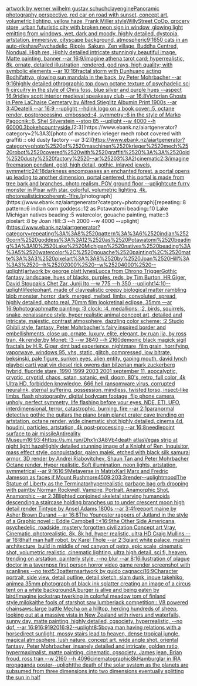 [artwork by werner wilhelm gustav schuch](https://www.ebank.nz/aiartgenerator?category=artwork%2520by%2520werner%2520wilhelm%2520gustav%2520schuch)[clay](https://www.ebank.nz/aiartgenerator?category=clay)[engine](https://www.ebank.nz/aiartgenerator?category=engine)[Panoramic photography perspective, red car on road with sunset, concept art, volumetric lighting, yellow haze, Frank Miller style](https://www.ebank.nz/aiartgenerator?category=Panoramic%2520photography%2520perspective%2C%2520red%2520car%2520on%2520road%2520with%2520sunset%2C%2520concept%2520art%2C%2520volumetric%2520lighting%2C%2520yellow%2520haze%2C%2520Frank%2520Miller%2520style)[WillyStreet CoOp, grocery store, urban futuristic city with broken neon sign in window, glowing light emitting from windows, wet, dark and moody, highly detailed, dystopia, artstation, immersive, cityscape background, atmospheric](https://www.ebank.nz/aiartgenerator?category=WillyStreet%2520CoOp%2C%2520grocery%2520store%2C%2520urban%2520futuristic%2520city%2520with%2520broken%2520neon%2520sign%2520in%2520window%2C%2520glowing%2520light%2520emitting%2520from%2520windows%2C%2520wet%2C%2520dark%2520and%2520moody%2C%2520highly%2520detailed%2C%2520dystopia%2C%2520artstation%2C%2520immersive%2C%2520cityscape%2520background%2C%2520atmospheric)[9:16](https://www.ebank.nz/aiartgenerator?category=9%3A16)[50 cats in an auto-rikshaw](https://www.ebank.nz/aiartgenerator?category=50%2520cats%2520in%2520an%2520auto-rikshaw)[Psychadelic, Ripple, Sakura, Zen village, Buddha Centred, Nondual, High res, Highly detailed intricate stunningly beautiful image, Matte painting, banner --ar 16:9](https://www.ebank.nz/aiartgenerator?category=Psychadelic%2C%2520Ripple%2C%2520Sakura%2C%2520Zen%2520village%2C%2520Buddha%2520Centred%2C%2520Nondual%2C%2520High%2520res%2C%2520Highly%2520detailed%2520intricate%2520stunningly%2520beautiful%2520image%2C%2520Matte%2520painting%2C%2520banner%2520--ar%252016%3A9)[/imagine athena tarot card; hyperrealistic, 8k, ornate, detailed illustration, rendered, god rays, high quality; with symbolic elements --ar 10:16](https://www.ebank.nz/aiartgenerator?category=/imagine%2520athena%2520tarot%2520card%3B%2520hyperrealistic%2C%25208k%2C%2520ornate%2C%2520detailed%2520illustration%2C%2520rendered%2C%2520god%2520rays%2C%2520high%2520quality%3B%2520with%2520symbolic%2520elements%2520--ar%252010%3A16)[fractal storm with Dunhuang acting Bodhifattva, glowing sun mandala in the back, by Peter Mohrbacher  --ar 9:16](https://www.ebank.nz/aiartgenerator?category=fractal%2520storm%2520with%2520Dunhuang%2520acting%2520Bodhifattva%2C%2520glowing%2520sun%2520mandala%2520in%2520the%2520back%2C%2520by%2520Peter%2520Mohrbacher%2520%2520--ar%25209%3A16)[highly detailed othrographic top down octane texture of psychadelic sci fi circuitry in the style of Chris foss, blue silver and purple hues --aspect 16:9](https://www.ebank.nz/aiartgenerator?category=highly%2520detailed%2520othrographic%2520top%2520down%2520octane%2520texture%2520of%2520psychadelic%2520sci%2520fi%2520circuitry%2520in%2520the%2520style%2520of%2520Chris%2520foss%2C%2520blue%2520silver%2520and%2520purple%2520hues%2520--aspect%252016%3A9)[ridley scott interior medieval speakeasy club --ar 16:8](https://www.ebank.nz/aiartgenerator?category=ridley%2520scott%2520interior%2520medieval%2520speakeasy%2520club%2520--ar%252016%3A8)[Victorian Ghosts in Pere LaChaise Cemetary  by Alfred Stieglitz Albumin Print 1900s --ar 3:4](https://www.ebank.nz/aiartgenerator?category=Victorian%2520Ghosts%2520in%2520Pere%2520LaChaise%2520Cemetary%2520%2520by%2520Alfred%2520Stieglitz%2520Albumin%2520Print%25201900s%2520--ar%25203%3A4)[Deatelli --ar 16:9 --uplight --hd](https://www.ebank.nz/aiartgenerator?category=Deatelli%2520--ar%252016%3A9%2520--uplight%2520--hd)[ink logo on a book cover::5, octane render, postprocessing, embossed::4, symmetry::6 in the style of Marko Pagoçnik::6, Shel Silverstein --stop 85 --uplight --w 4000 --h 6000](https://www.ebank.nz/aiartgenerator?category=ink%2520logo%2520on%2520a%2520book%2520cover%3A%3A5%2C%2520octane%2520render%2C%2520postprocessing%2C%2520embossed%3A%3A4%2C%2520symmetry%3A%3A6%2520in%2520the%2520style%2520of%2520Marko%2520Pago%C3%A7nik%3A%3A6%2C%2520Shel%2520Silverstein%2520--stop%252085%2520--uplight%2520--w%25204000%2520--h%25206000)[0.3](https://www.ebank.nz/aiartgenerator?category=0.3)[bokeh](https://www.ebank.nz/aiartgenerator?category=bokeh)[countryside.](https://www.ebank.nz/aiartgenerator?category=countryside.)[2:3](https://www.ebank.nz/aiartgenerator?category=2%3A3)[photo of maschinen krieger mech robot covered with graffiti :: old dusty factory --ar 3:2](https://www.ebank.nz/aiartgenerator?category=photo%2520of%2520maschinen%2520krieger%2520mech%2520robot%2520covered%2520with%2520graffiti%2520%3A%3A%2520old%2520dusty%2520factory%2520--ar%25203%3A2)[cinematic](https://www.ebank.nz/aiartgenerator?category=cinematic)[2:3](https://www.ebank.nz/aiartgenerator?category=2%3A3)[/imagine freemason pendant, gold, high detail, gothic, inlayed jewels, symmetric](https://www.ebank.nz/aiartgenerator?category=/imagine%2520freemason%2520pendant%2C%2520gold%2C%2520high%2520detail%2C%2520gothic%2C%2520inlayed%2520jewels%2C%2520symmetric)[24:18](https://www.ebank.nz/aiartgenerator?category=24%3A18)[darkness encompasses an enchanted forest, a portal opens up leading to another dimension, portal centered, this portal is made from tree bark and branches, photo realism, POV ground floor --uplight](https://www.ebank.nz/aiartgenerator?category=darkness%2520encompasses%2520an%2520enchanted%2520forest%2C%2520a%2520portal%2520opens%2520up%2520leading%2520to%2520another%2520dimension%2C%2520portal%2520centered%2C%2520this%2520portal%2520is%2520made%2520from%2520tree%2520bark%2520and%2520branches%2C%2520photo%2520realism%2C%2520POV%2520ground%2520floor%2520--uplight)[cute furry monster in Pixar with star, colorful, volumetric lighting, 4k, photorealistic](https://www.ebank.nz/aiartgenerator?category=cute%2520furry%2520monster%2520in%2520Pixar%2520with%2520star%2C%2520colorful%2C%2520volumetric%2520lighting%2C%25204k%2C%2520photorealistic)[incoherent:-1](https://www.ebank.nz/aiartgenerator?category=incoherent%3A-1)[fire.](https://www.ebank.nz/aiartgenerator?category=fire.)[photograph](https://www.ebank.nz/aiartgenerator?category=photograph)[repeating::8 pattern::6 indian corn goddess::12 as Potawatomi beading::10 Lake Michigan natives beading::5 watercolor, gouache painting, matte::3 pixelart::8 by Joan Hill::3 --h 2000 --w 4000 --uplight](https://www.ebank.nz/aiartgenerator?category=repeating%3A%3A8%2520pattern%3A%3A6%2520indian%2520corn%2520goddess%3A%3A12%2520as%2520Potawatomi%2520beading%3A%3A10%2520Lake%2520Michigan%2520natives%2520beading%3A%3A5%2520watercolor%2C%2520gouache%2520painting%2C%2520matte%3A%3A3%2520pixelart%3A%3A8%2520by%2520Joan%2520Hill%3A%3A3%2520--h%25202000%2520--w%25204000%2520--uplight)[artwork by george platt lynes](https://www.ebank.nz/aiartgenerator?category=artwork%2520by%2520george%2520platt%2520lynes)[Lucca from Chrono Trigger](https://www.ebank.nz/aiartgenerator?category=Lucca%2520from%2520Chrono%2520Trigger)[Gothic fantasy landscape, hues of blacks, purples, reds, by Tim Burton, HR Giger, David Stoupakis Chet Zar, Junji Ito —w 775 —h 350 --uplight](https://www.ebank.nz/aiartgenerator?category=Gothic%2520fantasy%2520landscape%2C%2520hues%2520of%2520blacks%2C%2520purples%2C%2520reds%2C%2520by%2520Tim%2520Burton%2C%2520HR%2520Giger%2C%2520David%2520Stoupakis%2520Chet%2520Zar%2C%2520Junji%2520Ito%2520%E2%80%94w%2520775%2520%E2%80%94h%2520350%2520--uplight)[14:10](https://www.ebank.nz/aiartgenerator?category=14%3A10)[--uplight](https://www.ebank.nz/aiartgenerator?category=--uplight)[life](https://www.ebank.nz/aiartgenerator?category=life)[](https://www.ebank.nz/aiartgenerator?category=)[elephant,,made of clay](https://www.ebank.nz/aiartgenerator?category=elephant%2C%2Cmade%2520of%2520clay)[realistic creepy biological matter rambling blob monster, horror, dark, merged, melted, limbs, convoluted, spread, highly detailed, photo real, 70mm film look](https://www.ebank.nz/aiartgenerator?category=realistic%2520creepy%2520biological%2520matter%2520rambling%2520blob%2520monster%2C%2520horror%2C%2520dark%2C%2520merged%2C%2520melted%2C%2520limbs%2C%2520convoluted%2C%2520spread%2C%2520highly%2520detailed%2C%2520photo%2520real%2C%252070mm%2520film%2520look)[retinal eclipse, 35mm —ar 16:9](https://www.ebank.nz/aiartgenerator?category=retinal%2520eclipse%2C%252035mm%2520%E2%80%94ar%252016%3A9)[photograph](https://www.ebank.nz/aiartgenerator?category=photograph)[matte painting: :3 clock: :4, medallions: :2, birds, squirrels, snake, renaissance style, hyper realistic animal concept art, detailed and intricate, majestic, contrast atmosphere, dazzling color scheme: :2 Studio Ghibli style, fantasy, Peter Mohrbacher's fairy inspired border and embellishments, close up, ornate, luxury, elite, elegant, by ruan jia, by ross tran, 4k render,by Monet: :3 --w 3840 --h 2160](https://www.ebank.nz/aiartgenerator?category=matte%2520painting%3A%2520%3A3%2520clock%3A%2520%3A4%2C%2520medallions%3A%2520%3A2%2C%2520birds%2C%2520squirrels%2C%2520snake%2C%2520renaissance%2520style%2C%2520hyper%2520realistic%2520animal%2520concept%2520art%2C%2520detailed%2520and%2520intricate%2C%2520majestic%2C%2520contrast%2520atmosphere%2C%2520dazzling%2520color%2520scheme%3A%2520%3A2%2520Studio%2520Ghibli%2520style%2C%2520fantasy%2C%2520Peter%2520Mohrbacher%27s%2520fairy%2520inspired%2520border%2520and%2520embellishments%2C%2520close%2520up%2C%2520ornate%2C%2520luxury%2C%2520elite%2C%2520elegant%2C%2520by%2520ruan%2520jia%2C%2520by%2520ross%2520tran%2C%25204k%2520render%2Cby%2520Monet%3A%2520%3A3%2520--w%25203840%2520--h%25202160)[demonic black magick sigil fractals by H.R. Giger, dmt bad experience, nightmare, film grain, horrifying, vaporwave, windows 95, vhs, static, glitch, compressed, low bitrate, beksinski, pale figure, sunken eyes, alien entity, gaping mouth, david lynch playboi carti yeat vin diesel rick owens dan bilzerian mark zuckerberg hybrid, fluoride stare, 1990 1999 2003 2001 september 11, apocalyptic, cryptic, cryptid, chaos, satan, satanic, evil, doom, 80's, retro, full color, 4k Ultra HD, forbidden knowledge, 666 hell ransomware virus, corrupted neuralink, eternal suffering, possession, mindless, twisted torso, insect-like limbs, flash photography, digital bodycam footage, flip phone camera, unholy, perfect symmetry, life flashing before your eyes, NDE, ETI, UFO, interdimensional, terror, catastrophic, burning, fire --ar 2:1](https://www.ebank.nz/aiartgenerator?category=demonic%2520black%2520magick%2520sigil%2520fractals%2520by%2520H.R.%2520Giger%2C%2520dmt%2520bad%2520experience%2C%2520nightmare%2C%2520film%2520grain%2C%2520horrifying%2C%2520vaporwave%2C%2520windows%252095%2C%2520vhs%2C%2520static%2C%2520glitch%2C%2520compressed%2C%2520low%2520bitrate%2C%2520beksinski%2C%2520pale%2520figure%2C%2520sunken%2520eyes%2C%2520alien%2520entity%2C%2520gaping%2520mouth%2C%2520david%2520lynch%2520playboi%2520carti%2520yeat%2520vin%2520diesel%2520rick%2520owens%2520dan%2520bilzerian%2520mark%2520zuckerberg%2520hybrid%2C%2520fluoride%2520stare%2C%25201990%25201999%25202003%25202001%2520september%252011%2C%2520apocalyptic%2C%2520cryptic%2C%2520cryptid%2C%2520chaos%2C%2520satan%2C%2520satanic%2C%2520evil%2C%2520doom%2C%252080%27s%2C%2520retro%2C%2520full%2520color%2C%25204k%2520Ultra%2520HD%2C%2520forbidden%2520knowledge%2C%2520666%2520hell%2520ransomware%2520virus%2C%2520corrupted%2520neuralink%2C%2520eternal%2520suffering%2C%2520possession%2C%2520mindless%2C%2520twisted%2520torso%2C%2520insect-like%2520limbs%2C%2520flash%2520photography%2C%2520digital%2520bodycam%2520footage%2C%2520flip%2520phone%2520camera%2C%2520unholy%2C%2520perfect%2520symmetry%2C%2520life%2520flashing%2520before%2520your%2520eyes%2C%2520NDE%2C%2520ETI%2C%2520UFO%2C%2520interdimensional%2C%2520terror%2C%2520catastrophic%2C%2520burning%2C%2520fire%2520--ar%25202%3A1)[paranormal detective gothic the guitars the piano brain planet crater cave trending on artstation, octane render, wide cinematic shot highly detailed, cinema 4d, houdini, particles, artstation, 4k post-processing --ar 16:8](https://www.ebank.nz/aiartgenerator?category=paranormal%2520detective%2520gothic%2520the%2520guitars%2520the%2520piano%2520brain%2520planet%2520crater%2520cave%2520trending%2520on%2520artstation%2C%2520octane%2520render%2C%2520wide%2520cinematic%2520shot%2520highly%2520detailed%2C%2520cinema%25204d%2C%2520houdini%2C%2520particles%2C%2520artstation%2C%25204k%2520post-processing%2520--ar%252016%3A8)[needlepoint surface to air missile](https://www.ebank.nz/aiartgenerator?category=needlepoint%2520surface%2520to%2520air%2520missile)[Antireality Museum](https://www.ebank.nz/aiartgenerator?category=Antireality%2520Museum)[16:9](https://www.ebank.nz/aiartgenerator?category=16%3A9)[3:4](https://www.ebank.nz/aiartgenerator?category=3%3A4)[<https://s.mj.run/Dhx1n3A8Vb4>](https://www.ebank.nz/aiartgenerator?category=%3Chttps%3A//s.mj.run/Dhx1n3A8Vb4%3E)[death atlas](https://www.ebank.nz/aiartgenerator?category=death%2520atlas)[Vegas strip at night light haze](https://www.ebank.nz/aiartgenerator?category=Vegas%2520strip%2520at%2520night%2520light%2520haze)[](https://www.ebank.nz/aiartgenerator?category=)[Highly detailed stunning image of a Knight of Ren, Inquisitor, mass effect style, conquistador,  galen malek, etched with black silk samurai armor, 3D render by Andrei Riabovitchev, Shaun Tan and Peter Mohrbacher Octane render. Hyper realistic. Soft illumination. neon lights, artstation, symmetrical --ar 9:16](https://www.ebank.nz/aiartgenerator?category=Highly%2520detailed%2520stunning%2520image%2520of%2520a%2520Knight%2520of%2520Ren%2C%2520Inquisitor%2C%2520mass%2520effect%2520style%2C%2520conquistador%2C%2520%2520galen%2520malek%2C%2520etched%2520with%2520black%2520silk%2520samurai%2520armor%2C%25203D%2520render%2520by%2520Andrei%2520Riabovitchev%2C%2520Shaun%2520Tan%2520and%2520Peter%2520Mohrbacher%2520Octane%2520render.%2520Hyper%2520realistic.%2520Soft%2520illumination.%2520neon%2520lights%2C%2520artstation%2C%2520symmetrical%2520--ar%25209%3A16)[16:9](https://www.ebank.nz/aiartgenerator?category=16%3A9)[Metaverse in Matrix](https://www.ebank.nz/aiartgenerator?category=Metaverse%2520in%2520Matrix)[Karl Marx and Fredric Jameson as faces if Mount Rushmore](https://www.ebank.nz/aiartgenerator?category=Karl%2520Marx%2520and%2520Fredric%2520Jameson%2520as%2520faces%2520if%2520Mount%2520Rushmore)[450](https://www.ebank.nz/aiartgenerator?category=450)[9:20](https://www.ebank.nz/aiartgenerator?category=9%3A20)[3:3](https://www.ebank.nz/aiartgenerator?category=3%3A3)[render](https://www.ebank.nz/aiartgenerator?category=render)[--uplight](https://www.ebank.nz/aiartgenerator?category=--uplight)[mood](https://www.ebank.nz/aiartgenerator?category=mood)[The Statue of Liberty as the Terminator](https://www.ebank.nz/aiartgenerator?category=The%2520Statue%2520of%2520Liberty%2520as%2520the%2520Terminator)[hyperrealistic garbage bag orb drooping with paint](https://www.ebank.nz/aiartgenerator?category=hyperrealistic%2520garbage%2520bag%2520orb%2520drooping%2520with%2520paint)[by Norman Rockwell, Vampire, Portrait, Anamorphic Shot, Anamorphic --ar 2:3](https://www.ebank.nz/aiartgenerator?category=by%2520Norman%2520Rockwell%2C%2520Vampire%2C%2520Portrait%2C%2520Anamorphic%2520Shot%2C%2520Anamorphic%2520--ar%25202%3A3)[Blighted conjoined skeletal starving humanoids descending a staircase holding branches up to under crescent moon  high detail render Tintype by Ansel Adams 1800s --ar 3:4](https://www.ebank.nz/aiartgenerator?category=Blighted%2520conjoined%2520skeletal%2520starving%2520humanoids%2520descending%2520a%2520staircase%2520holding%2520branches%2520up%2520to%2520under%2520crescent%2520moon%2520%2520high%2520detail%2520render%2520Tintype%2520by%2520Ansel%2520Adams%25201800s%2520--ar%25203%3A4)[freeport maine by Asher Brown Durand --ar 16:8](https://www.ebank.nz/aiartgenerator?category=freeport%2520maine%2520by%2520Asher%2520Brown%2520Durand%2520--ar%252016%3A8)[The Youngster rappers of Jutland in the style of a Graphic novel :: Eddie Campbell ::](https://www.ebank.nz/aiartgenerator?category=The%2520Youngster%2520rappers%2520of%2520Jutland%2520in%2520the%2520style%2520of%2520a%2520Graphic%2520novel%2520%3A%3A%2520Eddie%2520Campbell%2520%3A%3A)[<16:9](https://www.ebank.nz/aiartgenerator?category=%3C16%3A9)[the Other Side Americana, psychedelic, roadside, mystery forgotten civilization Concept art Vray, Cinematic, photorealistic, 8k, 8k hd, hyper realistic, ultra HD Craig Mullins --ar 16:8](https://www.ebank.nz/aiartgenerator?category=the%2520Other%2520Side%2520Americana%2C%2520psychedelic%2C%2520roadside%2C%2520mystery%2520forgotten%2520civilization%2520Concept%2520art%2520Vray%2C%2520Cinematic%2C%2520photorealistic%2C%25208k%2C%25208k%2520hd%2C%2520hyper%2520realistic%2C%2520ultra%2520HD%2520Craig%2520Mullins%2520--ar%252016%3A8)[half man half robot, by Karel Thole --ar 2:3](https://www.ebank.nz/aiartgenerator?category=half%2520man%2520half%2520robot%2C%2520by%2520Karel%2520Thole%2520--ar%25202%3A3)[giant white palace, muslim architecture, build in middle of red canyon of petra, epic scale, cinematic shot, volumetric realistic, cinematic lighting, ultra high detail, sci fi, heaven, trending on arstation, painterly style, --no blur --ar 8:16](https://www.ebank.nz/aiartgenerator?category=giant%2520white%2520palace%2C%2520muslim%2520architecture%2C%2520build%2520in%2520middle%2520of%2520red%2520canyon%2520of%2520petra%2C%2520epic%2520scale%2C%2520cinematic%2520shot%2C%2520volumetric%2520realistic%2C%2520cinematic%2520lighting%2C%2520ultra%2520high%2520detail%2C%2520sci%2520fi%2C%2520heaven%2C%2520trending%2520on%2520arstation%2C%2520painterly%2520style%2C%2520--no%2520blur%2520--ar%25208%3A16)[illustration of plague doctor in a tavern](https://www.ebank.nz/aiartgenerator?category=illustration%2520of%2520plague%2520doctor%2520in%2520a%2520tavern)[psx first person horror video game render screenshot with scanlines --no text](https://www.ebank.nz/aiartgenerator?category=psx%2520first%2520person%2520horror%2520video%2520game%2520render%2520screenshot%2520with%2520scanlines%2520--no%2520text)[5:3](https://www.ebank.nz/aiartgenerator?category=5%3A3)[patterns](https://www.ebank.nz/aiartgenerator?category=patterns)[artwork by guido cagnacci](https://www.ebank.nz/aiartgenerator?category=artwork%2520by%2520guido%2520cagnacci)[16:9](https://www.ebank.nz/aiartgenerator?category=16%3A9)[Character portrait, side view, detail outline, detail sketch, slam dunk, inoue takehiko, anime](https://www.ebank.nz/aiartgenerator?category=Character%2520portrait%2C%2520side%2520view%2C%2520detail%2520outline%2C%2520detail%2520sketch%2C%2520slam%2520dunk%2C%2520inoue%2520takehiko%2C%2520anime)[a 35mm photograph of black ink splatter creating an image of a circus tent on a white background](https://www.ebank.nz/aiartgenerator?category=a%252035mm%2520photograph%2520of%2520black%2520ink%2520splatter%2520creating%2520an%2520image%2520of%2520a%2520circus%2520tent%2520on%2520a%2520white%2520background)[A burger is alive and being eaten by bird](https://www.ebank.nz/aiartgenerator?category=A%2520burger%2520is%2520alive%2520and%2520being%2520eaten%2520by%2520bird)[/imagine  jockstrap twerking  in  colorful meadow tom of finland style](https://www.ebank.nz/aiartgenerator?category=/imagine%2520%2520jockstrap%2520twerking%2520%2520in%2520%2520colorful%2520meadow%2520tom%2520of%2520finland%2520style)[,milokai](https://www.ebank.nz/aiartgenerator?category=%2Cmilokai)[the fools of stars](https://www.ebank.nz/aiartgenerator?category=the%2520fools%2520of%2520stars)[hot saw lumberjack competition:: V8 powered chainsaws::](https://www.ebank.nz/aiartgenerator?category=hot%2520saw%2520lumberjack%2520competition%3A%3A%2520V8%2520powered%2520chainsaws%3A%3A)[large battle Mecha on a hilltop, herding hundreds of sheep, looking out at a massive vista in New Zealand with rivers and waterfalls, sunny day, matte painting, highly detailed, cgsociety, hyperrealistic, --no dof, --ar 16:9](https://www.ebank.nz/aiartgenerator?category=large%2520battle%2520Mecha%2520on%2520a%2520hilltop%2C%2520herding%2520hundreds%2520of%2520sheep%2C%2520looking%2520out%2520at%2520a%2520massive%2520vista%2520in%2520New%2520Zealand%2520with%2520rivers%2520and%2520waterfalls%2C%2520sunny%2520day%2C%2520matte%2520painting%2C%2520highly%2520detailed%2C%2520cgsociety%2C%2520hyperrealistic%2C%2520--no%2520dof%2C%2520--ar%252016%3A9)[16:9](https://www.ebank.nz/aiartgenerator?category=16%3A9)[1920](https://www.ebank.nz/aiartgenerator?category=1920)[16:9](https://www.ebank.nz/aiartgenerator?category=16%3A9)[2](https://www.ebank.nz/aiartgenerator?category=2)[--uplight](https://www.ebank.nz/aiartgenerator?category=--uplight)[8:5](https://www.ebank.nz/aiartgenerator?category=8%3A5)[boy](https://www.ebank.nz/aiartgenerator?category=boy)[a man having relations with a horse](https://www.ebank.nz/aiartgenerator?category=a%2520man%2520having%2520relations%2520with%2520a%2520horse)[direct sunlight, mossy stairs lead to heaven, dense tropical jungle, magical atmosphere, lush nature, concept art, wide angle shot, oriental fantasy, Peter Mohrbacher, insanely detailed and intricate, golden ratio, hypermaximalist, matte painting, cinematic, cgsociety, James jean, Brian froud, ross tran --w 2160  --h 4096](https://www.ebank.nz/aiartgenerator?category=direct%2520sunlight%2C%2520mossy%2520stairs%2520lead%2520to%2520heaven%2C%2520dense%2520tropical%2520jungle%2C%2520magical%2520atmosphere%2C%2520lush%2520nature%2C%2520concept%2520art%2C%2520wide%2520angle%2520shot%2C%2520oriental%2520fantasy%2C%2520Peter%2520Mohrbacher%2C%2520insanely%2520detailed%2520and%2520intricate%2C%2520golden%2520ratio%2C%2520hypermaximalist%2C%2520matte%2520painting%2C%2520cinematic%2C%2520cgsociety%2C%2520James%2520jean%2C%2520Brian%2520froud%2C%2520ross%2520tran%2520--w%25202160%2520%2520--h%25204096)[cinematographic](https://www.ebank.nz/aiartgenerator?category=cinematographic)[8k](https://www.ebank.nz/aiartgenerator?category=8k)[Hamburglar in IRA propaganda poster](https://www.ebank.nz/aiartgenerator?category=Hamburglar%2520in%2520IRA%2520propaganda%2520poster)[--uplight](https://www.ebank.nz/aiartgenerator?category=--uplight)[the death of the solar system as the planets are subsumed from three dimensions into two dimensions eventually splitting the sun in half](https://www.ebank.nz/aiartgenerator?category=the%2520death%2520of%2520the%2520solar%2520system%2520as%2520the%2520planets%2520are%2520subsumed%2520from%2520three%2520dimensions%2520into%2520two%2520dimensions%2520eventually%2520splitting%2520the%2520sun%2520in%2520half)